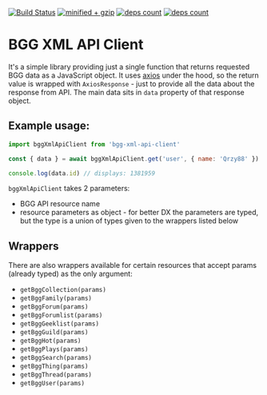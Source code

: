 [![Build Status](https://travis-ci.com/Qrzy/bgg-xml-api-client.svg?branch=master)](https://travis-ci.com/Qrzy/bgg-xml-api-client)
[![minified + gzip](https://badgen.net/bundlephobia/minzip/bgg-xml-api-client)](https://bundlephobia.com/result?p=bgg-xml-api-client@0.1.3)
[![deps count](https://badgen.net/bundlephobia/dependency-count/bgg-xml-api-client)](https://bundlephobia.com/result?p=bgg-xml-api-client@0.1.3)
[![deps count](https://badgen.net/bundlephobia/tree-shaking/bgg-xml-api-client)](https://bundlephobia.com/result?p=bgg-xml-api-client@0.1.3)


# BGG XML API Client

It's a simple library providing just a single function that returns requested BGG data as a JavaScript object.
It uses [axios](https://github.com/axios/axios) under the hood, so the return value is wrapped with `AxiosResponse` - just to provide all the data about the response from API.
The main data sits in `data` property of that response object.

## Example usage:

```js
import bggXmlApiClient from 'bgg-xml-api-client'

const { data } = await bggXmlApiClient.get('user', { name: 'Qrzy88' })

console.log(data.id) // displays: 1381959
```

`bggXmlApiClient` takes 2 parameters:
- BGG API resource name
- resource parameters as object - for better DX the parameters are typed, but the type is a union of types given to the wrappers listed below

## Wrappers

There are also wrappers available for certain resources that accept params (already typed) as the only argument:

- `getBggCollection(params)`
- `getBggFamily(params)`
- `getBggForum(params)`
- `getBggForumlist(params)`
- `getBggGeeklist(params)`
- `getBggGuild(params)`
- `getBggHot(params)`
- `getBggPlays(params)`
- `getBggSearch(params)`
- `getBggThing(params)`
- `getBggThread(params)`
- `getBggUser(params)`
